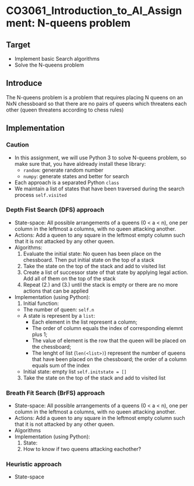 # CO3061_Introduction_to_AI_Assignment: N-queens problem
## Target
- Implement basic Search algorithms
- Solve the N-queens problem
## Introduce
The N-queens problem is a problem that requires placing N queens on an NxN chessboard so that there are no pairs of queens which threatens each other (queen threatens according to chess rules)
## Implementation
### Caution
- In this assignment, we will use Python 3 to solve N-queens problem, so make sure that, you have aldready install these library: 
  + ```random```: generate random number
  + ```numpy```: generate states and better for search
- Each approach is a separated Python ```class```
- We maintain a list of states that have been traversed during the search process ```self.visited```
### Depth Fist Search (DFS) approach
- State-space: All possible arrangements of a queens (0 < a < n), one per column in the leftmost a columns, with no queen attacking another.
- Actions: Add a queen to any square in the leftmost empty column such that it is not attacked by any other queen.
- Algorithms:
  1. Evaluate the initial state: No queen has been place on the chessboard. Then put initial state on the top of a stack
  2. Take the state on the top of the stack and add to visited list
  3. Create a list of successor state of that state by applying legal action. Add all of them on the top of the stack
  4. Repeat (2.) and (3.) until the stack is empty or there are no more actions that can be applied 
- Implementation (using Python):
  1. Initial function:
    + The number of queen: ```self.n```
    + A state is represent by a ```list```:
       * Each element in the list represent a column;
       * The order of column equals the index of corresponding elemnt plus 1;
       * The value of element is the row that the queen will be placed on the chessboard; 
       * The lenght of list (```len(<list>)```) represent the number of queens that have been placed on the chessboard; the order of a column equals sum of the index
    + Initial state: empty list ```self.initstate = []```
  3. Take the state on the top of the stack and add to visited list
### Breath Fít Search (BrFS) approach
- State-space: All possible arrangements of a queens (0 < a < n), one per column in the leftmost a columns, with no queen attacking another.
- Actions: Add a queen to any square in the leftmost empty column such that it is not attacked by any other queen.
- Algorithms
- Implementation (using Python):
  1. State:
  2. How to know if two queens attacking eachother?
### Heuristic approach
- State-space
